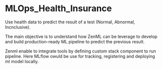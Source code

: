 # MLOps_Health_Insurance

Use health data to predict the result of a test (Normal, Abnormal, Incnclusive).

The main objective is to understand how ZenML can be leverage to develop and build production-ready ML pipeline to predict the previous result.

Zenml enable to integrate tools by defining custom stack component to run pipeline. Here MLflow owuld be use for tracking, registering and deploying ml model locally.
